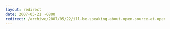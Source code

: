 ```yaml
---
layout: redirect
date: 2007-05-21 -0800
redirect: /archive/2007/05/22/ill-be-speaking-about-open-source-at-openforce.aspx/
---
```

